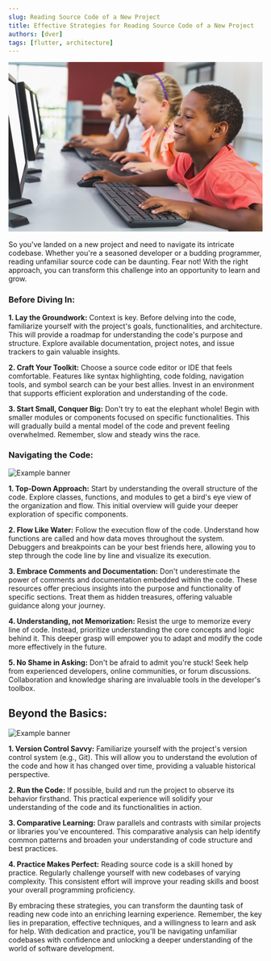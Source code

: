 ```yaml
---
slug: Reading Source Code of a New Project
title: Effective Strategies for Reading Source Code of a New Project
authors: [dver]
tags: [flutter, architecture]
---
```

![Example banner](./LearningCode.jpg)

So you've landed on a new project and need to navigate its intricate codebase. Whether you're a seasoned developer or a budding programmer, reading unfamiliar source code can be daunting. Fear not! With the right approach, you can transform this challenge into an opportunity to learn and grow.

### Before Diving In:

**1. Lay the Groundwork:** Context is key. Before delving into the code, familiarize yourself with the project's goals, functionalities, and architecture. This will provide a roadmap for understanding the code's purpose and structure. Explore available documentation, project notes, and issue trackers to gain valuable insights.

**2. Craft Your Toolkit:** Choose a source code editor or IDE that feels comfortable. Features like syntax highlighting, code folding, navigation tools, and symbol search can be your best allies. Invest in an environment that supports efficient exploration and understanding of the code.

**3. Start Small, Conquer Big:** Don't try to eat the elephant whole! Begin with smaller modules or components focused on specific functionalities. This will gradually build a mental model of the code and prevent feeling overwhelmed. Remember, slow and steady wins the race.


### Navigating the Code:
![Example banner](https://www.cubic.com/sites/default/files/2020-07/cubic-blog-david-harris-navigating-careers-path.jpg)

**1. Top-Down Approach:** Start by understanding the overall structure of the code. Explore classes, functions, and modules to get a bird's eye view of the organization and flow. This initial overview will guide your deeper exploration of specific components.

**2. Flow Like Water:** Follow the execution flow of the code. Understand how functions are called and how data moves throughout the system. Debuggers and breakpoints can be your best friends here, allowing you to step through the code line by line and visualize its execution.

**3. Embrace Comments and Documentation:** Don't underestimate the power of comments and documentation embedded within the code. These resources offer precious insights into the purpose and functionality of specific sections. Treat them as hidden treasures, offering valuable guidance along your journey.

**4. Understanding, not Memorization:** Resist the urge to memorize every line of code. Instead, prioritize understanding the core concepts and logic behind it. This deeper grasp will empower you to adapt and modify the code more effectively in the future.

**5. No Shame in Asking:** Don't be afraid to admit you're stuck! Seek help from experienced developers, online communities, or forum discussions. Collaboration and knowledge sharing are invaluable tools in the developer's toolbox.


## Beyond the Basics:
![Example banner](https://knowledge.insead.edu/sites/knowledge/files/styles/1280x500/public/images/2022/07/gettyimages-904944566_sm.jpg?itok=SsEiADDB)

**1. Version Control Savvy:** Familiarize yourself with the project's version control system (e.g., Git). This will allow you to understand the evolution of the code and how it has changed over time, providing a valuable historical perspective.

**2. Run the Code:** If possible, build and run the project to observe its behavior firsthand. This practical experience will solidify your understanding of the code and its functionalities in action.

**3. Comparative Learning:** Draw parallels and contrasts with similar projects or libraries you've encountered. This comparative analysis can help identify common patterns and broaden your understanding of code structure and best practices.

**4. Practice Makes Perfect:** Reading source code is a skill honed by practice. Regularly challenge yourself with new codebases of varying complexity. This consistent effort will improve your reading skills and boost your overall programming proficiency.

By embracing these strategies, you can transform the daunting task of reading new code into an enriching learning experience. Remember, the key lies in preparation, effective techniques, and a willingness to learn and ask for help. With dedication and practice, you'll be navigating unfamiliar codebases with confidence and unlocking a deeper understanding of the world of software development.
